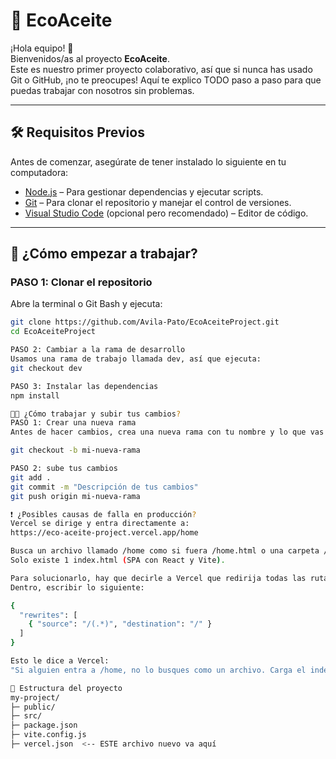 # 🌿 EcoAceite

¡Hola equipo! 👋  
Bienvenidos/as al proyecto **EcoAceite**.  
Este es nuestro primer proyecto colaborativo, así que si nunca has usado Git o GitHub, ¡no te preocupes! Aquí te explico TODO paso a paso para que puedas trabajar con nosotros sin problemas.

---

## 🛠 Requisitos Previos

Antes de comenzar, asegúrate de tener instalado lo siguiente en tu computadora:

- [Node.js](https://nodejs.org) – Para gestionar dependencias y ejecutar scripts.  
- [Git](https://git-scm.com) – Para clonar el repositorio y manejar el control de versiones.  
- [Visual Studio Code](https://code.visualstudio.com) (opcional pero recomendado) – Editor de código.

---

## 🚀 ¿Cómo empezar a trabajar?

### PASO 1: Clonar el repositorio

Abre la terminal o Git Bash y ejecuta:

```bash
git clone https://github.com/Avila-Pato/EcoAceiteProject.git
cd EcoAceiteProject

PASO 2: Cambiar a la rama de desarrollo
Usamos una rama de trabajo llamada dev, así que ejecuta:
git checkout dev

PASO 3: Instalar las dependencias
npm install

👨‍💻 ¿Cómo trabajar y subir tus cambios?
PASO 1: Crear una nueva rama
Antes de hacer cambios, crea una nueva rama con tu nombre y lo que vas a trabajar. Por ejemplo:

git checkout -b mi-nueva-rama

PASO 2: sube tus cambios
git add .
git commit -m "Descripción de tus cambios"
git push origin mi-nueva-rama

❗ ¿Posibles causas de falla en producción?
Vercel se dirige y entra directamente a:
https://eco-aceite-project.vercel.app/home

Busca un archivo llamado /home como si fuera /home.html o una carpeta /home/index.html, y como no existe, tira un error 404 NOT FOUND.
Solo existe 1 index.html (SPA con React y Vite).

Para solucionarlo, hay que decirle a Vercel que redirija todas las rutas creando un archivo especial vercel.json en la raíz del proyecto.
Dentro, escribir lo siguiente:

{
  "rewrites": [
    { "source": "/(.*)", "destination": "/" }
  ]
}

Esto le dice a Vercel:
"Si alguien entra a /home, no lo busques como un archivo. Carga el index.html, y deja que React se encargue del routing."

🧱 Estructura del proyecto
my-project/
├─ public/
├─ src/
├─ package.json
├─ vite.config.js
├─ vercel.json  <-- ESTE archivo nuevo va aquí
